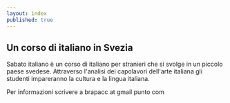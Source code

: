 ```yaml
---
layout: index
published: true
---
```


## Un corso di italiano in Svezia

Sabato italiano è un corso di italiano per stranieri che si svolge in un piccolo paese svedese. Attraverso l'analisi dei capolavori dell'arte italiana gli studenti impareranno la cultura e la lingua italiana.

Per informazioni scrivere a brapacc at gmail punto com

